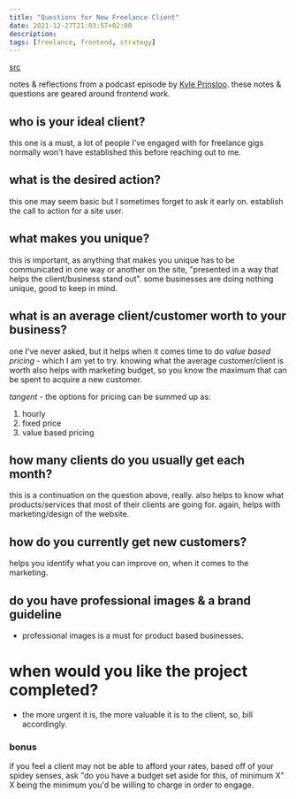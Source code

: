 ```yaml
---
title: "Questions for New Freelance Client"
date: 2021-12-27T21:03:57+02:00
description: 
tags: [freelance, frontend, strategy]
---
```


[src](https://open.spotify.com/episode/0VmynAVPACgDrCexTwjWRz?si=d4933e3465c2405a)

notes & reflections from a podcast episode by [Kyle Prinsloo](https://twitter.com/study_web_dev). 
these notes & questions are geared around frontend work.

## who is your ideal client?
this one is a must, a lot of people I've engaged with for freelance gigs normally won't have established this before reaching out to me.

## what is the desired action?
this one may seem basic but I sometimes forget to ask it early on. establish the call to action for a site user.

## what makes you unique?
this is important, as anything that makes you unique has to be communicated in one way or another on the site, "presented in a way that helps the client/business stand out". some businesses are doing nothing unique, good to keep in mind.

## what is an average client/customer worth to your business?
one I've never asked, but it helps when it comes time to do *value based pricing* - which I am yet to try.
knowing what the average customer/client is worth also helps with marketing budget, so you know the maximum that can be spent to acquire a new customer.

*tangent* - the options for pricing can be summed up as:
1. hourly
2. fixed price
3. value based pricing

## how many clients do you usually get each month?
this is a continuation on the question above, really. 
also helps to know what products/services that most of their clients are going for. again, helps with marketing/design of the website.

## how do you currently get new customers?
helps you identify what you can improve on, when it comes to the marketing.

## do you have professional images & a brand guideline
- professional images is a must for product based businesses.

# when would you like the project completed?
- the more urgent it is, the more valuable it is to the client, so, bill accordingly.

### bonus
if you feel a client may not be able to afford your rates, based off of your spidey senses, ask "do you have a budget set aside for this, of minimum X"
X being the minimum you'd be willing to charge in order to engage.




	